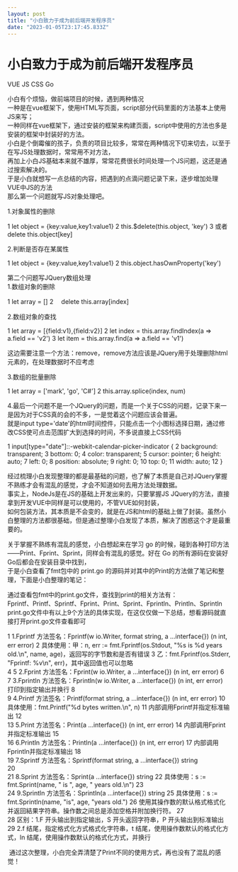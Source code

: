 ```yaml
---
layout: post
title: "小白致力于成为前后端开发程序员"
date: "2023-01-05T23:17:45.833Z"
---
```

小白致力于成为前后端开发程序员
===============

VUE JS CSS Go

小白有个烦恼，做前端项目的时候，遇到两种情况  
一种是在vue框架下，使用HTML写页面，script部分代码里面的方法基本上使用JS来写；  
一种同样在vue框架下，通过安装的框架来构建页面，script中使用的方法也多是安装的框架中封装好的方法。  
小白是个倒霉催的孩子，负责的项目比较多，常常在两种情况下切来切去，以至于在写JS处理数据时，常常用不对方法，  
再加上小白JS基础本来就不雄厚，常常花费很长时间处理一个JS问题，这还是通过搜索解决的。  
于是小白就想写一点总结的内容，把遇到的点滴问题记录下来，逐步增加处理VUE中JS的方法  
那么第一个问题就写JS对象处理吧。

1.对象属性的删除

1   let object = {key:value,key1:value1}
2   this.$delete(this.object, 'key')
3   或者 delete this.object\[key\]

2.判断是否存在某属性

1   let object = {key:value,key1:value1}
2   this.object.hasOwnProperty('key') 

第二个问题写JQuery数组处理  
1.数组对象的删除

1   let array = \[\]
2 　delete this.array\[index\]

2.数组对象的查找

1   let array = \[{field:v1},{field:v2}\]
2   let index = this.array.findIndex(a => a.field == 'v2')
3   let item = this.array.find(a => a.field == 'v1')

这边需要注意一个方法：remove，remove方法应该是JQuery用于处理删除html元素的，在处理数据时不应考虑

3.数组的批量删除

1   let array = \['mark', 'go', 'C#'\]
2   this.array.splice(index, num)

4.最后一个问题不是一个JQuery的问题，而是一个关于CSS的问题，记录下来一是因为对于CSS真的会的不多，一是觉着这个问题应该会普遍。  
就是input type='date'的html时间控件，只能点击一个小图标选择日期，通过修改CSS使可点击范围扩大到选择的时间，不多说直接上CSS代码

 1 input\[type="date"\]::-webkit-calendar-picker-indicator {
 2         background: transparent;
 3         bottom: 0;
 4         color: transparent;
 5         cursor: pointer;
 6         height: auto;
 7         left: 0;
 8         position: absolute;
 9         right: 0;
10         top: 0;
11         width: auto;
12     }

经过梳理小白发现整理的都是最基础的问题，也了解了本质是自己对JQuery掌握不熟练才会有混乱的感觉，才会不知道如何去用方法处理数据。  
事实上，NodeJs是在JS的基础上开发出来的，只要掌握JS JQuery的方法，直接拿到开发VUE中同样是可以使用的，不管VUE如何封装，  
如何包装方法，其本质是不会变的，就是在JS和html的基础上做了封装。虽然小白整理的方法都很基础，但是通过整理小白发现了本质，解决了困惑这个才是最重要的。

关于掌握不熟练有混乱的感觉，小白想起来在学习 go 的时候，碰到各种打印方法——Print、Fprint、Sprint，同样会有混乱的感觉。好在 Go 的所有源码在安装好Go后都会在安装目录中找到，  
于是小白查看了fmt包中的 print.go 的源码并对其中的Print的方法做了笔记和整理，下面是小白整理的笔记：

通过查看包fmt中的print.go文件，查找到print的相关方法有：  
Fprintf、Printf、Sprintf、Fprint、Print、Sprint、Fprintln、Println、Sprintln  
print.go文件中有以上9个方法的具体实现，在这仅仅做一下总结，想看源码就直接打开print.go文件查看即可

 1         1.Fprintf 方法签名：Fprintf(w io.Writer, format string, a ...interface{}) (n int, err error)
 2                   具体使用：甲：n, err := fmt.Fprintf(os.Stdout, "%s is %d years old.\\n", name, age)，返回写的字节数和是否有错误
 3                           乙：fmt.Fprintf(os.Stderr, "Fprintf: %v\\n", err)，其中返回值也可以忽略    
 4 
 5         2.Fprint   方法签名：Fprint(w io.Writer, a ...interface{}) (n int, err error)
 6         
 7         3.Fprintln 方法签名：Fprintln(w io.Writer, a ...interface{}) (n int, err error) 打印到指定输出并换行
 8         
 9         4.Printf   方法签名：Printf(format string, a ...interface{}) (n int, err error)
10                    具体使用：fmt.Printf("%d bytes written.\\n", n) 
11 内部调用Fprintf并指定标准输出
12         
13         5.Print    方法签名：Print(a ...interface{}) (n int, err error)
14 内部调用Fprint并指定标准输出
15         
16         6.Println  方法签名：Println(a ...interface{}) (n int, err error)
17 内部调用Fprintln并指定标准输出
18         
19         7.Sprintf  方法签名：Sprintf(format string, a ...interface{}) string                
20         
21         8.Sprint   方法签名：Sprint(a ...interface{}) string
22                    具体使用：s := fmt.Sprint(name, " is ", age, " years old.\\n")
23                 
24         9.Sprintln 方法签名：Sprintln(a ...interface{}) string
25                    具体使用：s := fmt.Sprintln(name, "is", age, "years old.")
26 使用其操作数的默认格式格式化并返回結果字符串。操作数之间总是添加空格并附加换行符。
27         
28         区别：1.F 开头输出到指定输出，S 开头返回字符串，P 开头输出到标准输出
29              2.f 结尾，指定格式化方式格式化字符串，t 结尾，使用操作数默认的格式化方式，ln 结尾，使用操作数默认的格式化方式，并换行

 通过这次整理，小白完全弄清楚了Print不同的使用方式，再也没有了混乱的感觉！